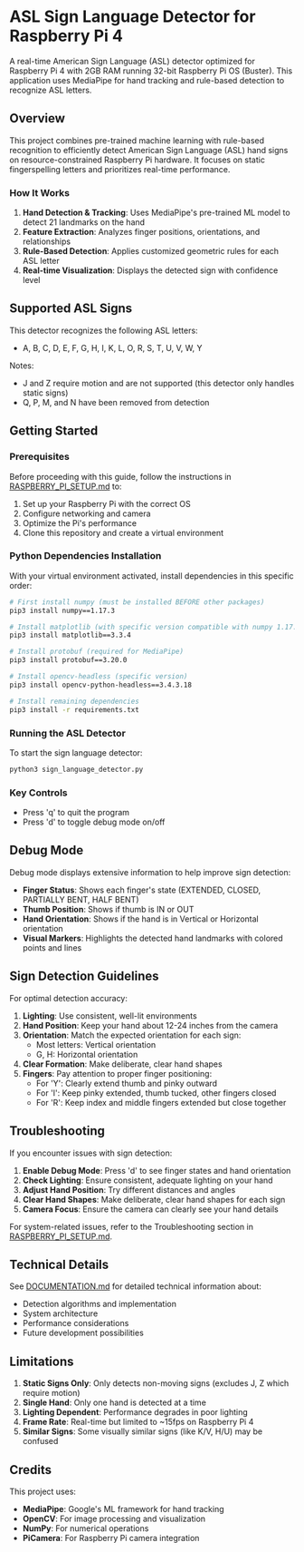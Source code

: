 # ASL Sign Language Detector for Raspberry Pi 4

A real-time American Sign Language (ASL) detector optimized for Raspberry Pi 4 with 2GB RAM running 32-bit Raspberry Pi OS (Buster). This application uses MediaPipe for hand tracking and rule-based detection to recognize ASL letters.

## Overview

This project combines pre-trained machine learning with rule-based recognition to efficiently detect American Sign Language (ASL) hand signs on resource-constrained Raspberry Pi hardware. It focuses on static fingerspelling letters and prioritizes real-time performance.

### How It Works

1. **Hand Detection & Tracking**: Uses MediaPipe's pre-trained ML model to detect 21 landmarks on the hand
2. **Feature Extraction**: Analyzes finger positions, orientations, and relationships
3. **Rule-Based Detection**: Applies customized geometric rules for each ASL letter
4. **Real-time Visualization**: Displays the detected sign with confidence level

## Supported ASL Signs

This detector recognizes the following ASL letters:
- A, B, C, D, E, F, G, H, I, K, L, O, R, S, T, U, V, W, Y

Notes:
- J and Z require motion and are not supported (this detector only handles static signs)
- Q, P, M, and N have been removed from detection

## Getting Started

### Prerequisites

Before proceeding with this guide, follow the instructions in [RASPBERRY_PI_SETUP.md](RASPBERRY_PI_SETUP.md) to:
1. Set up your Raspberry Pi with the correct OS
2. Configure networking and camera
3. Optimize the Pi's performance
4. Clone this repository and create a virtual environment

### Python Dependencies Installation

With your virtual environment activated, install dependencies in this specific order:

```bash
# First install numpy (must be installed BEFORE other packages)
pip3 install numpy==1.17.3

# Install matplotlib (with specific version compatible with numpy 1.17.3)
pip3 install matplotlib==3.3.4

# Install protobuf (required for MediaPipe)
pip3 install protobuf==3.20.0

# Install opencv-headless (specific version)
pip3 install opencv-python-headless==3.4.3.18

# Install remaining dependencies
pip3 install -r requirements.txt
```

### Running the ASL Detector

To start the sign language detector:

```bash
python3 sign_language_detector.py
```

### Key Controls
- Press 'q' to quit the program
- Press 'd' to toggle debug mode on/off

## Debug Mode

Debug mode displays extensive information to help improve sign detection:
- **Finger Status**: Shows each finger's state (EXTENDED, CLOSED, PARTIALLY BENT, HALF BENT)
- **Thumb Position**: Shows if thumb is IN or OUT
- **Hand Orientation**: Shows if the hand is in Vertical or Horizontal orientation
- **Visual Markers**: Highlights the detected hand landmarks with colored points and lines

## Sign Detection Guidelines

For optimal detection accuracy:

1. **Lighting**: Use consistent, well-lit environments
2. **Hand Position**: Keep your hand about 12-24 inches from the camera
3. **Orientation**: Match the expected orientation for each sign:
   - Most letters: Vertical orientation
   - G, H: Horizontal orientation
4. **Clear Formation**: Make deliberate, clear hand shapes
5. **Fingers**: Pay attention to proper finger positioning:
   - For 'Y': Clearly extend thumb and pinky outward
   - For 'I': Keep pinky extended, thumb tucked, other fingers closed
   - For 'R': Keep index and middle fingers extended but close together

## Troubleshooting

If you encounter issues with sign detection:

1. **Enable Debug Mode**: Press 'd' to see finger states and hand orientation
2. **Check Lighting**: Ensure consistent, adequate lighting on your hand
3. **Adjust Hand Position**: Try different distances and angles
4. **Clear Hand Shapes**: Make deliberate, clear hand shapes for each sign
5. **Camera Focus**: Ensure the camera can clearly see your hand details

For system-related issues, refer to the Troubleshooting section in [RASPBERRY_PI_SETUP.md](RASPBERRY_PI_SETUP.md).

## Technical Details

See [DOCUMENTATION.md](DOCUMENTATION.md) for detailed technical information about:
- Detection algorithms and implementation
- System architecture
- Performance considerations
- Future development possibilities

## Limitations

1. **Static Signs Only**: Only detects non-moving signs (excludes J, Z which require motion)
2. **Single Hand**: Only one hand is detected at a time
3. **Lighting Dependent**: Performance degrades in poor lighting
4. **Frame Rate**: Real-time but limited to ~15fps on Raspberry Pi 4
5. **Similar Signs**: Some visually similar signs (like K/V, H/U) may be confused

## Credits

This project uses:
- **MediaPipe**: Google's ML framework for hand tracking
- **OpenCV**: For image processing and visualization
- **NumPy**: For numerical operations
- **PiCamera**: For Raspberry Pi camera integration 